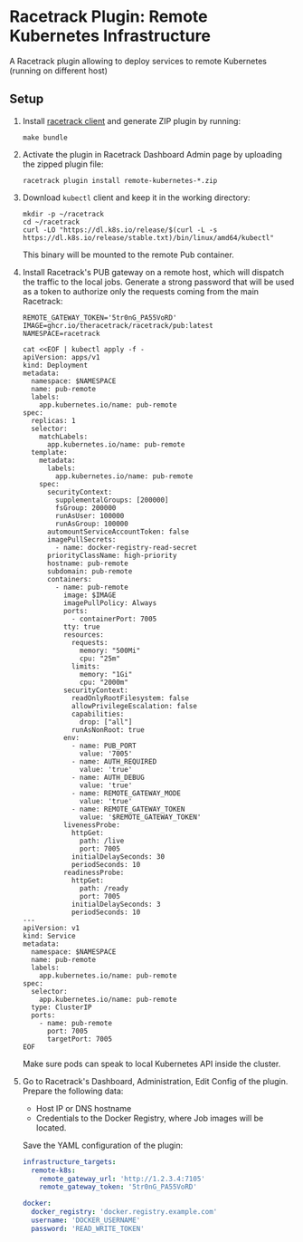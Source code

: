 # Racetrack Plugin: Remote Kubernetes Infrastructure

A Racetrack plugin allowing to deploy services to remote Kubernetes (running on different host)

## Setup

1.  Install [racetrack client](https://pypi.org/project/racetrack-client/) and generate ZIP plugin by running:
    ```shell
    make bundle
    ```

2.  Activate the plugin in Racetrack Dashboard Admin page by uploading the zipped plugin file:
    ```shell
    racetrack plugin install remote-kubernetes-*.zip
    ```

3.  Download `kubectl` client and keep it in the working directory:
    ```shell
    mkdir -p ~/racetrack
    cd ~/racetrack
    curl -LO "https://dl.k8s.io/release/$(curl -L -s https://dl.k8s.io/release/stable.txt)/bin/linux/amd64/kubectl"
    ```
    This binary will be mounted to the remote Pub container.

4.  Install Racetrack's PUB gateway on a remote host, which will dispatch the traffic to the local jobs.
    Generate a strong password that will be used as a token to authorize only the requests coming from the main Racetrack:
    ```shell
    REMOTE_GATEWAY_TOKEN='5tr0nG_PA55VoRD'
    IMAGE=ghcr.io/theracetrack/racetrack/pub:latest
    NAMESPACE=racetrack
    
    cat <<EOF | kubectl apply -f -
    apiVersion: apps/v1
    kind: Deployment
    metadata:
      namespace: $NAMESPACE
      name: pub-remote
      labels:
        app.kubernetes.io/name: pub-remote
    spec:
      replicas: 1
      selector:
        matchLabels:
          app.kubernetes.io/name: pub-remote
      template:
        metadata:
          labels:
            app.kubernetes.io/name: pub-remote
        spec:
          securityContext:
            supplementalGroups: [200000]
            fsGroup: 200000
            runAsUser: 100000
            runAsGroup: 100000
          automountServiceAccountToken: false
          imagePullSecrets:
            - name: docker-registry-read-secret
          priorityClassName: high-priority
          hostname: pub-remote
          subdomain: pub-remote
          containers:
            - name: pub-remote
              image: $IMAGE
              imagePullPolicy: Always
              ports:
                - containerPort: 7005
              tty: true
              resources:
                requests:
                  memory: "500Mi"
                  cpu: "25m"
                limits:
                  memory: "1Gi"
                  cpu: "2000m"
              securityContext:
                readOnlyRootFilesystem: false
                allowPrivilegeEscalation: false
                capabilities:
                  drop: ["all"]
                runAsNonRoot: true
              env:
                - name: PUB_PORT
                  value: '7005'
                - name: AUTH_REQUIRED
                  value: 'true'
                - name: AUTH_DEBUG
                  value: 'true'
                - name: REMOTE_GATEWAY_MODE
                  value: 'true'
                - name: REMOTE_GATEWAY_TOKEN
                  value: '$REMOTE_GATEWAY_TOKEN'
              livenessProbe:
                httpGet:
                  path: /live
                  port: 7005
                initialDelaySeconds: 30
                periodSeconds: 10
              readinessProbe:
                httpGet:
                  path: /ready
                  port: 7005
                initialDelaySeconds: 3
                periodSeconds: 10
    ---
    apiVersion: v1
    kind: Service
    metadata:
      namespace: $NAMESPACE
      name: pub-remote
      labels:
        app.kubernetes.io/name: pub-remote
    spec:
      selector:
        app.kubernetes.io/name: pub-remote
      type: ClusterIP
      ports:
        - name: pub-remote
          port: 7005
          targetPort: 7005
    EOF
    ```
    Make sure pods can speak to local Kubernetes API inside the cluster.

5.  Go to Racetrack's Dashboard, Administration, Edit Config of the plugin.
    Prepare the following data:
    
    - Host IP or DNS hostname
    - Credentials to the Docker Registry, where Job images will be located.

    Save the YAML configuration of the plugin:
    ```yaml
    infrastructure_targets:
      remote-k8s:
        remote_gateway_url: 'http://1.2.3.4:7105'
        remote_gateway_token: '5tr0nG_PA55VoRD'

    docker: 
      docker_registry: 'docker.registry.example.com'
      username: 'DOCKER_USERNAME'
      password: 'READ_WRITE_TOKEN'
    ```
